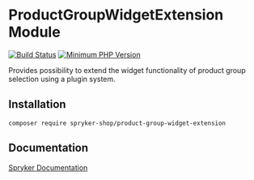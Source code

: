# ProductGroupWidgetExtension Module
[![Build Status](https://travis-ci.org/spryker-shop/product-group-widget-extension.svg)](https://travis-ci.org/spryker-shop/product-group-widget-extension)
[![Minimum PHP Version](https://img.shields.io/badge/php-%3E%3D%207.3-8892BF.svg)](https://php.net/)

Provides possibility to extend the widget functionality of product group selection using a plugin system.

## Installation

```
composer require spryker-shop/product-group-widget-extension
```

## Documentation

[Spryker Documentation](https://academy.spryker.com/developing_with_spryker/module_guide/modules.html)
